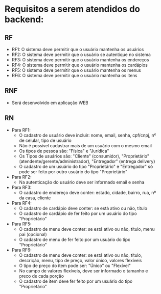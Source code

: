# Requisitos a serem atendidos do backend:

## RF
- RF1: O sistema deve permitir que o usuário mantenha os usuários
- RF2: O sistema deve permitir que o usuário se autentique no sistema
- RF3: O sistema deve permitir que o usuário mantenha os endereços
- RF4: O sistema deve permitir que o usuário mantenha os cardápios
- RF5: O sistema deve permitir que o usuário mantenha os menus
- RF6: O sistema deve permitir que o usuário mantenha os itens

## RNF
- Será desenvolvido em aplicação WEB

## RN 
- Para RF1:
  - O cadastro de usuário deve incluir: nome, email, senha, cpf/cnpj, nº de celular, tipo de usuário
  - Não é possível cadastrar mais de um usuário com o mesmo email
  - Os tipos de pessoa são: "Física" e "Jurídica"
  - Os Tipos de usuários são: "Cliente" (consumidor), "Proprietário" (atendente/gerente/administrador), "Entregador" (entrega delivery)
  - O cadastro de um usuário do tipo "Proprietário" e "Entregador" só pode ser feito por outro usuário do tipo "Proprietário"
- Para RF2:
  - Na autenticação do usuário deve ser informado email e senha
- Para RF3:
  - O cadastro de endereço deve conter: estado, cidade, bairro, rua, nº da casa, cliente
- Para RF4:
  - O cadastro de cardápio deve conter: se está ativo ou não, título
  - O cadastro de cardápio de fer feito por um usuário do tipo "Proprietário"
- Para RF5:
  - O cadastro de menu deve conter: se está ativo ou não, título, menu pai (opcional)
  - O cadastro de menu de fer feito por um usuário do tipo "Proprietário"
- Para RF6:
  - O cadastro de menu deve conter: se está ativo ou não, título, descrição, menu, tipo de preço, valor único, valores flexíveis
  - O tipo de preço do item pode ser: "Único" ou "Flexível"
  - No campo de valores flexíveis, deve ser informado o tamanho e preco de cada porção
  - O cadastro de item deve fer feito por um usuário do tipo "Proprietário"